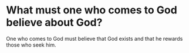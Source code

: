# What must one who comes to God believe about God?

One who comes to God must believe that God exists and that he rewards those who seek him.

